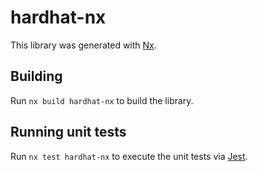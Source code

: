 # hardhat-nx

This library was generated with [Nx](https://nx.dev).

## Building

Run `nx build hardhat-nx` to build the library.

## Running unit tests

Run `nx test hardhat-nx` to execute the unit tests via [Jest](https://jestjs.io).
